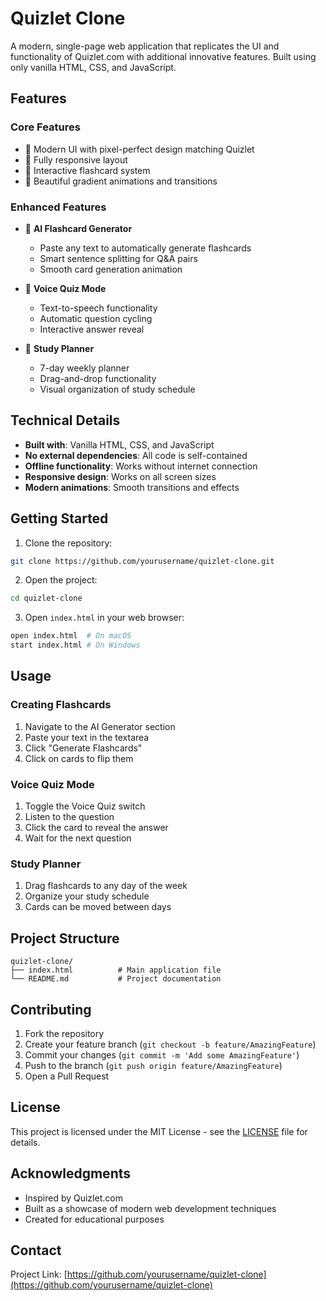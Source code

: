 # Quizlet Clone

A modern, single-page web application that replicates the UI and functionality of Quizlet.com with additional innovative features. Built using only vanilla HTML, CSS, and JavaScript.



## Features

### Core Features
- 🎨 Modern UI with pixel-perfect design matching Quizlet
- 📱 Fully responsive layout
- 🎯 Interactive flashcard system
- 🎨 Beautiful gradient animations and transitions

### Enhanced Features
- 🤖 **AI Flashcard Generator**
  - Paste any text to automatically generate flashcards
  - Smart sentence splitting for Q&A pairs
  - Smooth card generation animation

- 🎤 **Voice Quiz Mode**
  - Text-to-speech functionality
  - Automatic question cycling
  - Interactive answer reveal

- 📅 **Study Planner**
  - 7-day weekly planner
  - Drag-and-drop functionality
  - Visual organization of study schedule

## Technical Details

- **Built with**: Vanilla HTML, CSS, and JavaScript
- **No external dependencies**: All code is self-contained
- **Offline functionality**: Works without internet connection
- **Responsive design**: Works on all screen sizes
- **Modern animations**: Smooth transitions and effects

## Getting Started

1. Clone the repository:
```bash
git clone https://github.com/yourusername/quizlet-clone.git
```

2. Open the project:
```bash
cd quizlet-clone
```

3. Open `index.html` in your web browser:
```bash
open index.html  # On macOS
start index.html # On Windows
```

## Usage

### Creating Flashcards
1. Navigate to the AI Generator section
2. Paste your text in the textarea
3. Click "Generate Flashcards"
4. Click on cards to flip them

### Voice Quiz Mode
1. Toggle the Voice Quiz switch
2. Listen to the question
3. Click the card to reveal the answer
4. Wait for the next question

### Study Planner
1. Drag flashcards to any day of the week
2. Organize your study schedule
3. Cards can be moved between days

## Project Structure

```
quizlet-clone/
├── index.html          # Main application file
└── README.md           # Project documentation
```

## Contributing

1. Fork the repository
2. Create your feature branch (`git checkout -b feature/AmazingFeature`)
3. Commit your changes (`git commit -m 'Add some AmazingFeature'`)
4. Push to the branch (`git push origin feature/AmazingFeature`)
5. Open a Pull Request

## License

This project is licensed under the MIT License - see the [LICENSE](LICENSE) file for details.

## Acknowledgments

- Inspired by Quizlet.com
- Built as a showcase of modern web development techniques
- Created for educational purposes

## Contact


Project Link: [https://github.com/yourusername/quizlet-clone](https://github.com/yourusername/quizlet-clone) 
